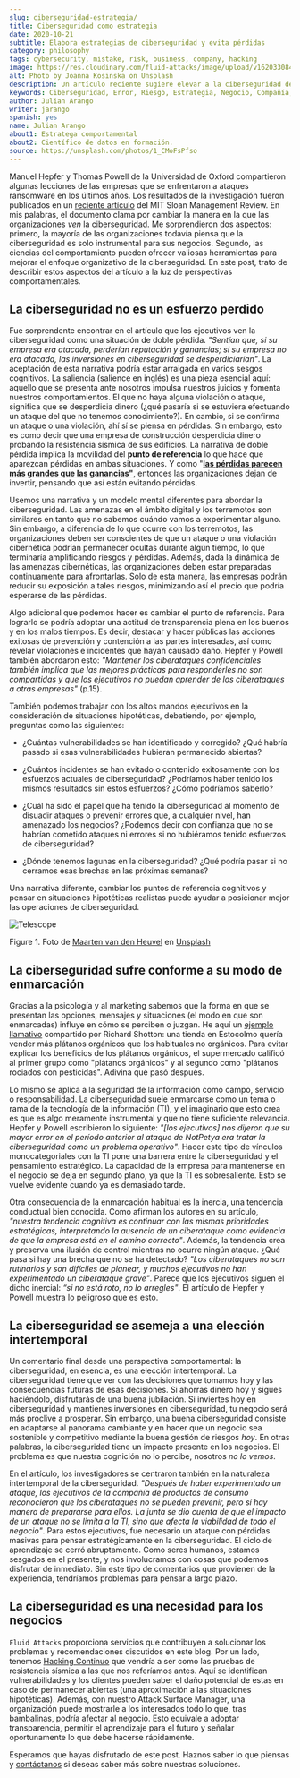 ```yaml
---
slug: ciberseguridad-estrategia/
title: Ciberseguridad como estrategia
date: 2020-10-21
subtitle: Elabora estrategias de ciberseguridad y evita pérdidas
category: philosophy
tags: cybersecurity, mistake, risk, business, company, hacking
image: https://res.cloudinary.com/fluid-attacks/image/upload/v1620330844/blog/cybersecurity-strategy/cover_pxhwlz.webp
alt: Photo by Joanna Kosinska on Unsplash
description: Un artículo reciente sugiere elevar a la ciberseguridad de una incorporación operativa a una estratégica. Aquí discutimos algunas ideas de ese artículo.
keywords: Ciberseguridad, Error, Riesgo, Estrategia, Negocio, Compañía, Ethical Hacking, Pentesting
author: Julian Arango
writer: jarango
spanish: yes
name: Julian Arango
about1: Estratega comportamental
about2: Científico de datos en formación.
source: https://unsplash.com/photos/1_CMoFsPfso
---
```


Manuel Hepfer y Thomas Powell de la Universidad de Oxford compartieron
algunas lecciones de las empresas que se enfrentaron a ataques
ransomware en los últimos años. Los resultados de la investigación
fueron publicados en un [reciente
artículo](https://sloanreview.mit.edu/article/make-cybersecurity-a-strategic-asset/)
del MIT Sloan Management Review. En mis palabras, el documento clama por
cambiar la manera en la que las organizaciones *ven* la ciberseguridad.
Me sorprendieron dos aspectos: primero, la mayoría de las organizaciones
todavía piensa que la ciberseguridad es solo instrumental para sus
negocios. Segundo, las ciencias del comportamiento pueden ofrecer
valiosas herramientas para mejorar el enfoque organizativo de la
ciberseguridad. En este post, trato de describir estos aspectos del
artículo a la luz de perspectivas comportamentales.

## La ciberseguridad no es un esfuerzo perdido

Fue sorprendente encontrar en el artículo que los ejecutivos ven la
ciberseguridad como una situación de doble pérdida. *"Sentían que, si su
empresa era atacada, perderían reputación y ganancias; si su empresa no
era atacada, las inversiones en ciberseguridad se desperdiciarían"*. La
aceptación de esta narrativa podría estar arraigada en varios sesgos
cognitivos. La saliencia (salience en inglés) es una pieza esencial
aquí: aquello que se presenta ante nosotros impulsa nuestros juicios y
fomenta nuestros comportamientos. El que no haya alguna violación o
ataque, significa que se desperdicia dinero (¿qué pasaría si se
estuviera efectuando un ataque del que no tenemos conocimiento?). En
cambio, si se confirma un ataque o una violación, ahí sí se piensa en
pérdidas. Sin embargo, esto es como decir que una empresa de
construcción desperdicia dinero probando la resistencia sísmica de sus
edificios. La narrativa de doble pérdida implica la movilidad del
**punto de referencia** lo que hace que aparezcan pérdidas en ambas
situaciones. Y como "[**las pérdidas parecen más grandes que las
ganancias"**](https://www.uzh.ch/cmsssl/suz/dam/jcr:00000000-64a0-5b1c-0000-00003b7ec704/10.05-kahneman-tversky-79.pdf),
entonces las organizaciones dejan de invertir, pensando que así están
evitando pérdidas.

Usemos una narrativa y un modelo mental diferentes para abordar la
ciberseguridad. Las amenazas en el ámbito digital y los terremotos son
similares en tanto que no sabemos cuándo vamos a experimentar alguno.
Sin embargo, a diferencia de lo que ocurre con los terremotos, las
organizaciones deben ser conscientes de que un ataque o una violación
cibernética podrían permanecer ocultas durante algún tiempo, lo que
terminaría amplificando riesgos y pérdidas. Además, dada la dinámica de
las amenazas cibernéticas, las organizaciones deben estar preparadas
continuamente para afrontarlas. Solo de esta manera, las empresas podrán
reducir su exposición a tales riesgos, minimizando así el precio que
podría esperarse de las pérdidas.

Algo adicional que podemos hacer es cambiar el punto de referencia. Para
lograrlo se podría adoptar una actitud de transparencia plena en los
buenos y en los malos tiempos. Es decir, destacar y hacer públicas las
acciones exitosas de prevención y contención a las partes interesadas,
así como revelar violaciones e incidentes que hayan causado daño. Hepfer
y Powell también abordaron esto: *"Mantener los ciberataques
confidenciales también implica que las mejores prácticas para
responderles no son compartidas y que los ejecutivos no puedan aprender
de los ciberataques a otras empresas"* (p.15).

También podemos trabajar con los altos mandos ejecutivos en la
consideración de situaciones hipotéticas, debatiendo, por ejemplo,
preguntas como las siguientes:

- ¿Cuántas vulnerabilidades se han identificado y corregido? ¿Qué
  habría pasado si esas vulnerabilidades hubieran permanecido
  abiertas?

- ¿Cuántos incidentes se han evitado o contenido exitosamente con los
  esfuerzos actuales de ciberseguridad? ¿Podríamos haber tenido los
  mismos resultados sin estos esfuerzos? ¿Cómo podríamos saberlo?

- ¿Cuál ha sido el papel que ha tenido la ciberseguridad al momento de
  disuadir ataques o prevenir errores que, a cualquier nivel, han
  amenazado los negocios? ¿Podemos decir con confianza que no se
  habrían cometido ataques ni errores si no hubiéramos tenido
  esfuerzos de ciberseguridad?

- ¿Dónde tenemos lagunas en la ciberseguridad? ¿Qué podría pasar si no
  cerramos esas brechas en las próximas semanas?

Una narrativa diferente, cambiar los puntos de referencia cognitivos y
pensar en situaciones hipotéticas realistas puede ayudar a posicionar
mejor las operaciones de ciberseguridad.

<div class="imgblock">

![Telescope](https://res.cloudinary.com/fluid-attacks/image/upload/v1620330844/blog/cybersecurity-strategy/telescope_yqulie.webp)

<div class="title">

Figure 1. Foto de [Maarten van den
Heuvel](https://unsplash.com/@mvdheuvel?utm_source=unsplash&utm_medium=referral&utm_content=creditCopyText)
en [Unsplash](https://unsplash.com/s/photos/telescope?utm_source=unsplash&utm_medium=referral&utm_content=creditCopyText)

</div>

</div>

## La ciberseguridad sufre conforme a su modo de enmarcación

Gracias a la psicología y al marketing sabemos que la forma en que se
presentan las opciones, mensajes y situaciones (el modo en que son
enmarcadas) influye en cómo se perciben o juzgan. He aquí un [ejemplo
llamativo](https://twitter.com/rshotton/status/1175094564555825152?s=20)
compartido por Richard Shotton: una tienda en Estocolmo quería vender
más plátanos orgánicos que los habituales no orgánicos. Para evitar
explicar los beneficios de los plátanos orgánicos, el supermercado
calificó al primer grupo como "plátanos orgánicos" y al segundo como
"plátanos rociados con pesticidas". Adivina qué pasó después.

Lo mismo se aplica a la seguridad de la información como campo, servicio
o responsabilidad. La ciberseguridad suele enmarcarse como un tema o
rama de la tecnología de la información (TI), y el imaginario que esto
crea es que es algo meramente instrumental y que no tiene suficiente
relevancia. Hepfer y Powell escribieron lo siguiente: *"\[los
ejecutivos\] nos dijeron que su mayor error en el período anterior al
ataque de NotPetya era tratar la ciberseguridad como un problema
operativo"*. Hacer este tipo de vínculos monocategoriales con la TI pone
una barrera entre la ciberseguridad y el pensamiento estratégico. La
capacidad de la empresa para mantenerse en el negocio se deja en segundo
plano, ya que la TI es sobresaliente. Esto se vuelve evidente cuando ya
es demasiado tarde.

Otra consecuencia de la enmarcación habitual es la inercia, una
tendencia conductual bien conocida. Como afirman los autores en su
artículo, *"nuestra tendencia cognitiva es continuar con las mismas
prioridades estratégicas, interpretando la ausencia de un ciberataque
como evidencia de que la empresa está en el camino correcto"*. Además,
la tendencia crea y preserva una ilusión de control mientras no ocurre
ningún ataque. ¿Qué pasa si hay una brecha que no se ha detectado? *"Los
ciberataques no son rutinarios y son difíciles de planear, y muchos
ejecutivos no han experimentado un ciberataque grave"*. Parece que los
ejecutivos siguen el dicho inercial: *“si no está roto, no lo
arregles"*. El artículo de Hepfer y Powell muestra lo peligroso que es
esto.

## La ciberseguridad se asemeja a una elección intertemporal

Un comentario final desde una perspectiva comportamental: la
ciberseguridad, en esencia, es una elección intertemporal. La
ciberseguridad tiene que ver con las decisiones que tomamos hoy y las
consecuencias futuras de esas decisiones. Si ahorras dinero hoy y sigues
haciéndolo, disfrutarás de una buena jubilación. Si inviertes hoy en
ciberseguridad y mantienes inversiones en ciberseguridad, tu negocio
será más proclive a prosperar. Sin embargo, una buena ciberseguridad
consiste en adaptarse al panorama cambiante y en hacer que un negocio
sea sostenible y competitivo mediante la buena gestión de riesgos *hoy*.
En otras palabras, la ciberseguridad tiene un impacto presente en los
negocios. El problema es que nuestra cognición no lo percibe, nosotros
*no lo vemos*.

En el artículo, los investigadores se centraron también en la naturaleza
intertemporal de la ciberseguridad. *"Después de haber experimentado un
ataque, los ejecutivos de la compañía de productos de consumo
reconocieron que los ciberataques no se pueden prevenir, pero sí hay
manera de prepararse para ellos. La junta se dio cuenta de que el
impacto de un ataque no se limita a la TI, sino que afecta la viabilidad
de todo el negocio"*. Para estos ejecutivos, fue necesario un ataque con
pérdidas masivas para pensar estratégicamente en la ciberseguridad. El
ciclo de aprendizaje se cerró abruptamente. Como seres humanos, estamos
sesgados en el presente, y nos involucramos con cosas que podemos
disfrutar de inmediato. Sin este tipo de comentarios que provienen de la
experiencia, tendríamos problemas para pensar a largo plazo.

## La ciberseguridad es una necesidad para los negocios

`Fluid Attacks` proporciona servicios que contribuyen a solucionar los
problemas y recomendaciones discutidos en este blog. Por un lado,
tenemos [Hacking Continuo](../../services/continuous-hacking/) que
vendría a ser como las pruebas de resistencia sísmica a las que nos
referíamos antes. Aquí se identifican vulnerabilidades y los clientes
pueden saber el daño potencial de estas en caso de permanecer abiertas
(una aproximación a las situaciones hipotéticas). Además, con nuestro
Attack Surface Manager, una organización puede mostrarle a los
interesados todo lo que, tras bambalinas, podría afectar al negocio.
Esto equivale a adoptar transparencia, permitir el aprendizaje para el
futuro y señalar oportunamente lo que debe hacerse rápidamente.

Esperamos que hayas disfrutado de este post. Haznos saber lo que piensas
y [contáctanos](../../contact-us/) si deseas saber más sobre nuestras
soluciones.
